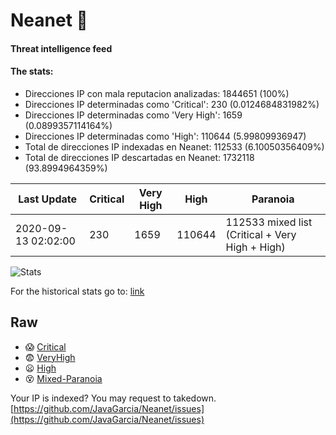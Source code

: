 # Neanet :hocho:
#### Threat intelligence feed
#### The stats:

- Direcciones IP con mala reputacion analizadas: 1844651 (100%)
- Direcciones IP determinadas como 'Critical':  230 (0.0124684831982%)
- Direcciones IP determinadas como 'Very High':  1659 (0.0899357114164%)
- Direcciones IP determinadas como 'High':  110644 (5.99809936947)
- Total de direcciones IP indexadas en Neanet:  112533 (6.10050356409%)
- Total de direcciones IP descartadas en Neanet:  1732118 (93.8994964359%)

| Last Update | Critical | Very High | High | Paranoia |
| --- | --- | --- | --- | --- |
| 2020-09-13 02:02:00 | 230 | 1659 | 110644 | 112533 mixed list (Critical + Very High + High)|

![Stats](https://docs.google.com/spreadsheets/d/e/2PACX-1vSnaNMIXVabIpDJjufMlzH7poXnshF3mgd8Is1g9ytUEzVsP5my4Trn8f-xkoLLQ38xpL3HtmUexLo6/pubchart?oid=501124687&format=image)

For the historical stats go to: [link](/stats.csv)
## Raw
- :scream: [Critical](https://raw.githubusercontent.com/JavaGarcia/Neanet/master/blacklists/neanet_critical.txt)
- :fearful: [VeryHigh](https://raw.githubusercontent.com/JavaGarcia/Neanet/master/blacklists/neanet_veryHigh.txtt)
- :frowning: [High](https://raw.githubusercontent.com/JavaGarcia/Neanet/master/blacklists/neanet_high.txt)
- :dizzy_face: [Mixed-Paranoia](https://raw.githubusercontent.com/JavaGarcia/Neanet/master/blacklists/neanet_all.txt)


Your IP is indexed? You may request to takedown. [https://github.com/JavaGarcia/Neanet/issues](https://github.com/JavaGarcia/Neanet/issues)











































































































































































































































































































































































































































































































































































































































































































































































